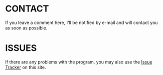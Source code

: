 # CONTACT #

If you leave a comment here, I'll be notified by e-mail and will contact
you as soon as possible.

# ISSUES #

If there are any problems with the program, you may also use the
[Issue Tracker](http://code.google.com/p/pygpslog/issues/list) on
this site.